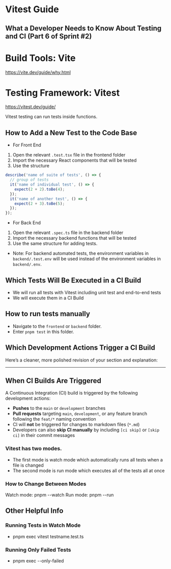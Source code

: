 # Vitest Guide 
## What a Developer Needs to Know About Testing and CI (Part 6 of Sprint #2)
# Build Tools: Vite
https://vite.dev/guide/why.html

# Testing Framework: Vitest
https://vitest.dev/guide/

Vitest testing can run tests inside functions. 

## How to Add a New Test to the Code Base
- For Front End
1. Open the relevant `.test.tsx` file in the frontend folder
2. Import the necessary React components that will be tested
3. Use the structure
```typescript
describe('name of suite of tests', () => {
  // group of tests
  it('name of individual test', () => {
    expect(2 + 2).toBe(4);
  });
  it('name of another test', () => {
    expect(2 + 3).toBe(5);
  });
});
```

- For Back End
1. Open the relevant `.spec.ts` file in the backend folder
2. Import the necessary backend functions that will be tested
3. Use the same structure for adding tests.

- Note: For backend automated tests, the environment variables in `backend/.test.env` will be used instead of the environment variables in `backend/.env`.

## Which Tests Will Be Executed in a CI Build 

- We will run all tests with Vitest including unit test and end-to-end tests
- We will execute them in a CI Build 

## How to run tests manually
- Navigate to the `frontend` or `backend` folder.
- Enter `pnpm test` in this folder.

## Which Development Actions Trigger a CI Build
Here’s a cleaner, more polished revision of your section and explanation:

---

## When CI Builds Are Triggered

A Continuous Integration (CI) build is triggered by the following development actions:

- **Pushes** to the `main` or `development` branches
- **Pull requests** targeting `main`, `development`, or any feature branch following the `feat/*` naming convention
- CI will **not** be triggered for changes to markdown files (`*.md`)
- Developers can also **skip CI manually** by including `[ci skip]` or `[skip ci]` in their commit messages

### Vitest has two modes. 
  - The first mode is watch mode which automatically runs all tests when a file is changed
  - The second mode is run mode which executes all of the tests all at once 


### How to Change Between Modes
Watch mode: pnpm --watch
Run mode: pnpm --run

## Other Helpful Info

### Running Tests in Watch Mode 
- pnpm exec vitest testname.test.ts
### Running Only Failed Tests
- pnpm exec --only-failed

